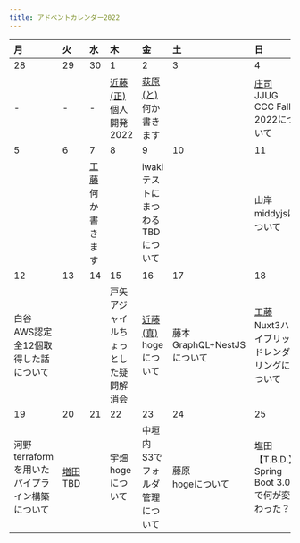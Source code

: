 ```yaml
---
title: アドベントカレンダー2022
---
```


| 月 | 火 | 水 | 木 | 金 | 土 | 日 |
|:--|:--|:--|:--|:--|:--|:--|
| 28 | 29 | 30 | 1 | 2 | 3 | 4 |
| - | - | - | [近藤(正)](/authors/masahiro-kondo/)<br>個人開発2022 | [荻原(と)](/authors/toshio-ogiwara/)<br>何か書きます |  | [庄司](/authors/shigeki-shoji/)<br>JJUG CCC Fall 2022について |
| 5 | 6 | 7 | 8 | 9 | 10 | 11 |
|  |   | [工藤](/authors/noboru-kudo/)<br>何か書きます |  | iwaki<br>テストにまつわるTBDについて |  | 山岸<br>middyjsについて |
| 12| 13 | 14 | 15 | 16 | 17 | 18 |
| 白谷<br>AWS認定全12個取得した話について |   |  | 戸矢<br>アジャイルちょっとした疑問解消会| [近藤(真)](/authors/masafumi-kondo/)<br>hogeについて | 藤本<br>GraphQL+NestJSについて | [工藤](/authors/noboru-kudo/)<br>Nuxt3ハイブリッドレンダリングについて |
| 19 | 20 | 21 | 22 | 23 | 24 | 25 |
| 河野<br>terraformを用いたパイプライン構築について | [増田](/authors/yuta-masuda/)<br>TBD  |  | 宇畑<br>hogeについて | 中垣内<br>S3でフォルダ管理について | 藤原<br>hogeについて | 塩田<br>【T.B.D.】Spring Boot 3.0 で何が変わった？ |
